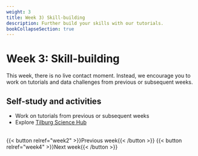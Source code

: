 ```yaml
---
weight: 3
title: Week 3) Skill-building
description: Further build your skills with our tutorials.
bookCollapseSection: true
---
```


# Week 3: Skill-building

This week, there is no live contact moment. Instead, we encourage you to work on tutorials and data challenges from previous or subsequent weeks.

## Self-study and activities
- Work on tutorials from previous or subsequent weeks
- Explore [Tilburg Science Hub](https://tilburgsciencehub.com)



<br>
{{< button relref="week2" >}}Previous week{{< /button >}}
{{< button relref="week4" >}}Next week{{< /button >}}
